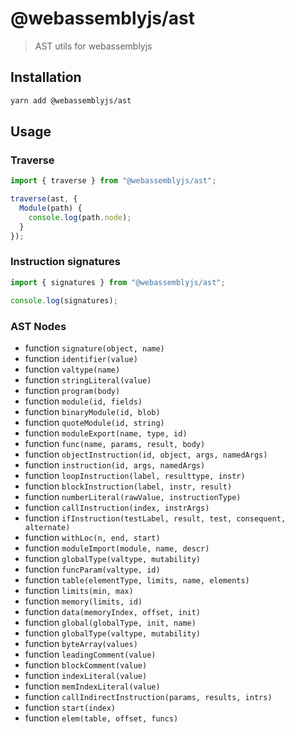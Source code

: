 # @webassemblyjs/ast

> AST utils for webassemblyjs

## Installation

```sh
yarn add @webassemblyjs/ast
```

## Usage

### Traverse

```js
import { traverse } from "@webassemblyjs/ast";

traverse(ast, {
  Module(path) {
    console.log(path.node);
  }
});
```

### Instruction signatures

```js
import { signatures } from "@webassemblyjs/ast";

console.log(signatures);
```

### AST Nodes

- function `signature(object, name)`
- function `identifier(value)`
- function `valtype(name)`
- function `stringLiteral(value)`
- function `program(body)`
- function `module(id, fields)`
- function `binaryModule(id, blob)`
- function `quoteModule(id, string)`
- function `moduleExport(name, type, id)`
- function `func(name, params, result, body)`
- function `objectInstruction(id, object, args, namedArgs)`
- function `instruction(id, args, namedArgs)`
- function `loopInstruction(label, resulttype, instr)`
- function `blockInstruction(label, instr, result)`
- function `numberLiteral(rawValue, instructionType)`
- function `callInstruction(index, instrArgs)`
- function `ifInstruction(testLabel, result, test, consequent, alternate)`
- function `withLoc(n, end, start)`
- function `moduleImport(module, name, descr)`
- function `globalType(valtype, mutability)`
- function `funcParam(valtype, id)`
- function `table(elementType, limits, name, elements)`
- function `limits(min, max)`
- function `memory(limits, id)`
- function `data(memoryIndex, offset, init)`
- function `global(globalType, init, name)`
- function `globalType(valtype, mutability)`
- function `byteArray(values)`
- function `leadingComment(value)`
- function `blockComment(value)`
- function `indexLiteral(value)`
- function `memIndexLiteral(value)`
- function `callIndirectInstruction(params, results, intrs)`
- function `start(index)`
- function `elem(table, offset, funcs)`
